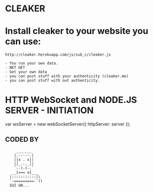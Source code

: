 # CLEAKER

# Install cleaker to your website you can use:
<script src="https://cleaker.herokuapp.com/js/sub_c/cleaker.js"></script>

	http://cleaker.herokuapp.com/js/sub_c/cleaker.js
	
	- You run your own data.
	- NET GET
	- Get your own data
	- you can post stuff with your authenticity (cleaker.me)
	- you can post stuff with out authenticity.
	

# HTTP WebSocket and NODE.JS SERVER -  INITIATION
var wsServer = new webSocketServer({
 httpServer: server
			});


## CODED BY 

         _______
        |.-----.|
        ||x . x||
        ||_.-._||
        `--)-(--`
       __[=== o]___
      |:::::::::::|\
      `-=========-`()
	  SUI GN...



